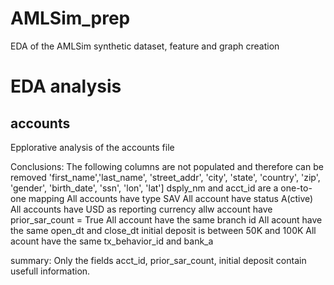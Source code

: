 # AMLSim_prep
EDA of the AMLSim synthetic dataset, feature and graph creation

# EDA analysis

## accounts
Epplorative analysis of the accounts file

Conclusions:
The following columns are not populated and therefore can be removed
'first_name','last_name', 'street_addr', 'city', 'state', 'country', 'zip', 'gender',
'birth_date', 'ssn', 'lon', 'lat']
dsply_nm and acct_id are a one-to-one mapping
All accounts have type SAV
All account have status A(ctive)
All accounts have USD as reporting currency
allw account have prior_sar_count = True
All account have the same branch id
All acount have the same open_dt and close_dt
initial deposit is between 50K and 100K
All acount have the same tx_behavior_id and bank_a

summary:
Only the fields acct_id, prior_sar_count, initial deposit contain usefull information.
